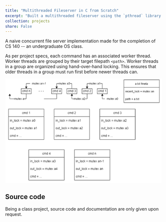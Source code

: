 ```yaml
---
title: "Multithreaded Fileserver in C from Scratch"
excerpt: "Built a multithreaded fileserver using the `pthread` library in C. Served as the capstone project for my operating systems class."
collection: projects
share: False
---
```



A naive concurrent file server implementation made for the completion of CS 140 -- an undergraduate OS class.

As per project specs, each command has an associated worker thread. Worker threads are grouped by their target filepath `<path>`. Worker threads in a group are organized using hand-over-hand locking. This ensures that older threads in a group must run first before newer threads can.

![](/images/fileserver-idea.png)

## Source code

Being a class project, source code and documentation are only given upon request.
